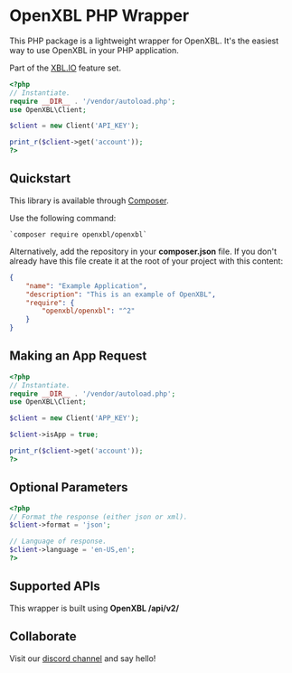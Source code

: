 # OpenXBL PHP Wrapper 
This PHP package is a lightweight wrapper for OpenXBL. It's the easiest way to use OpenXBL in your PHP application.

Part of the [XBL.IO](https://xbl.io) feature set.

```php
<?php
// Instantiate.
require __DIR__ . '/vendor/autoload.php';
use OpenXBL\Client;

$client = new Client('API_KEY');

print_r($client->get('account'));
?>
```

Quickstart
----------

This library is available through [Composer](https://getcomposer.org).

Use the following command:

    `composer require openxbl/openxbl`

Alternatively, add the repository in your **composer.json** file. If you don't already have this file create it at the root of your project with this content:

```json
{
    "name": "Example Application",
    "description": "This is an example of OpenXBL",
    "require": {
        "openxbl/openxbl": "^2"
    }
}
```

Making an App Request
----------

```php
<?php
// Instantiate.
require __DIR__ . '/vendor/autoload.php';
use OpenXBL\Client;

$client = new Client('APP_KEY');

$client->isApp = true;

print_r($client->get('account'));
?>
```

Optional Parameters
----------
```php
<?php
// Format the response (either json or xml).
$client->format = 'json';

// Language of response. 
$client->language = 'en-US,en';
?>
```

Supported APIs
----------
This wrapper is built using **OpenXBL /api/v2/**

Collaborate
----------
Visit our [discord channel](https://discord.gg/x6kk8M2) and say hello!
